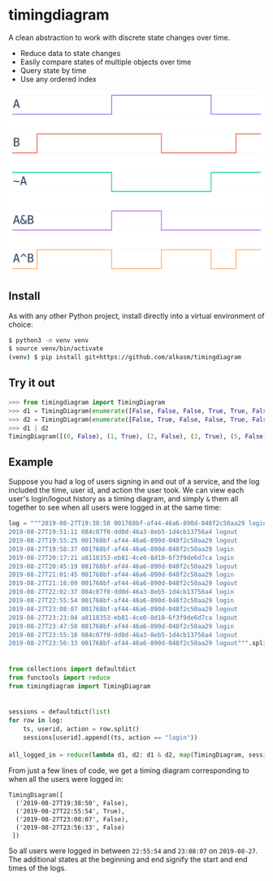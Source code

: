 # timingdiagram

A clean abstraction to work with discrete state changes over time.

* Reduce data to state changes
* Easily compare states of multiple objects over time
* Query state by time
* Use any ordered index

![Visual timing diagram](https://raw.githubusercontent.com/alkasm/timingdiagram/master/timingdiagram.svg?sanitize=true)

## Install

As with any other Python project, install directly into a virtual environment of choice:

```bash
$ python3 -m venv venv
$ source venv/bin/activate
(venv) $ pip install git+https://github.com/alkasm/timingdiagram
```

## Try it out

```python
>>> from timingdiagram import TimingDiagram
>>> d1 = TimingDiagram(enumerate([False, False, False, True, True, False, True]))
>>> d2 = TimingDiagram(enumerate([False, True, False, False, True, False, False]))
>>> d1 | d2
TimingDiagram([(0, False), (1, True), (2, False), (3, True), (5, False), (6, True)])
```

## Example

Suppose you had a log of users signing in and out of a service, and the log included the time, user id, and action the user took. We can view each user's login/logout history as a timing diagram, and simply `&` them all together to see when all users were logged in at the same time:

```python
log = """2019-08-27T19:38:50 001768bf-af44-46a6-890d-048f2c50aa29 login
2019-08-27T19:51:11 084c07f0-dd0d-46a3-8eb5-1d4cb13756a4 logout
2019-08-27T19:55:25 001768bf-af44-46a6-890d-048f2c50aa29 logout
2019-08-27T19:58:37 001768bf-af44-46a6-890d-048f2c50aa29 login
2019-08-27T20:17:21 a8118353-eb81-4ce0-8d10-6f3f9de6d7ca login
2019-08-27T20:45:19 001768bf-af44-46a6-890d-048f2c50aa29 logout
2019-08-27T21:01:45 001768bf-af44-46a6-890d-048f2c50aa29 login
2019-08-27T21:18:09 001768bf-af44-46a6-890d-048f2c50aa29 logout
2019-08-27T22:02:37 084c07f0-dd0d-46a3-8eb5-1d4cb13756a4 login
2019-08-27T22:55:54 001768bf-af44-46a6-890d-048f2c50aa29 login
2019-08-27T23:08:07 001768bf-af44-46a6-890d-048f2c50aa29 logout
2019-08-27T23:23:04 a8118353-eb81-4ce0-8d10-6f3f9de6d7ca logout
2019-08-27T23:47:50 001768bf-af44-46a6-890d-048f2c50aa29 login
2019-08-27T23:55:10 084c07f0-dd0d-46a3-8eb5-1d4cb13756a4 logout
2019-08-27T23:56:33 001768bf-af44-46a6-890d-048f2c50aa29 logout""".split("\n")


from collections import defaultdict
from functools import reduce
from timingdiagram import TimingDiagram


sessions = defaultdict(list)
for row in log:
    ts, userid, action = row.split()
    sessions[userid].append((ts, action == "login"))

all_logged_in = reduce(lambda d1, d2: d1 & d2, map(TimingDiagram, sessions.values()))
```

From just a few lines of code, we get a timing diagram corresponding to when all the users were logged in:

```
TimingDiagram([
  ('2019-08-27T19:38:50', False), 
  ('2019-08-27T22:55:54', True), 
  ('2019-08-27T23:08:07', False), 
  ('2019-08-27T23:56:33', False)
 ])
 ```
 
So all users were logged in between `22:55:54` and `23:08:07` on `2019-08-27`. The additional states at the beginning and end signify the start and end times of the logs.
